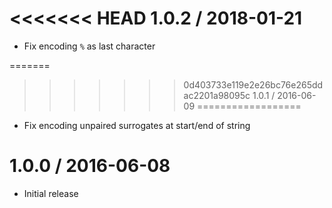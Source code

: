 <<<<<<< HEAD
1.0.2 / 2018-01-21
==================

  * Fix encoding `%` as last character

=======
>>>>>>> 0d403733e119e2e26bc76e265ddac2201a98095c
1.0.1 / 2016-06-09
==================

  * Fix encoding unpaired surrogates at start/end of string

1.0.0 / 2016-06-08
==================

  * Initial release
